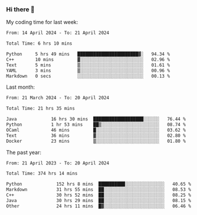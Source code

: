 ### Hi there 👋

My coding time for last week:

<!--START_SECTION:week-->

```txt
From: 14 April 2024 - To: 21 April 2024

Total Time: 6 hrs 10 mins

Python     5 hrs 49 mins   ███████████████████████▓░   94.34 %
C++        10 mins         ▓░░░░░░░░░░░░░░░░░░░░░░░░   02.96 %
Text       5 mins          ▒░░░░░░░░░░░░░░░░░░░░░░░░   01.61 %
YAML       3 mins          ▒░░░░░░░░░░░░░░░░░░░░░░░░   00.96 %
Markdown   0 secs          ░░░░░░░░░░░░░░░░░░░░░░░░░   00.13 %
```

<!--END_SECTION:week-->

Last month:

<!--START_SECTION:month-->

```txt
From: 21 March 2024 - To: 20 April 2024

Total Time: 21 hrs 35 mins

Java             16 hrs 30 mins  ███████████████████░░░░░░   76.44 %
Python           1 hr 53 mins    ██▒░░░░░░░░░░░░░░░░░░░░░░   08.74 %
OCaml            46 mins         █░░░░░░░░░░░░░░░░░░░░░░░░   03.62 %
Text             36 mins         ▓░░░░░░░░░░░░░░░░░░░░░░░░   02.80 %
Docker           23 mins         ▒░░░░░░░░░░░░░░░░░░░░░░░░   01.80 %
```

<!--END_SECTION:month-->

The past year:

<!--START_SECTION:year-->

```txt
From: 21 April 2023 - To: 20 April 2024

Total Time: 374 hrs 14 mins

Python             152 hrs 8 mins  ██████████░░░░░░░░░░░░░░░   40.65 %
Markdown           31 hrs 55 mins  ██░░░░░░░░░░░░░░░░░░░░░░░   08.53 %
C++                30 hrs 52 mins  ██░░░░░░░░░░░░░░░░░░░░░░░   08.25 %
Java               30 hrs 29 mins  ██░░░░░░░░░░░░░░░░░░░░░░░   08.15 %
Other              24 hrs 11 mins  █▓░░░░░░░░░░░░░░░░░░░░░░░   06.46 %
```

<!--END_SECTION:year-->
